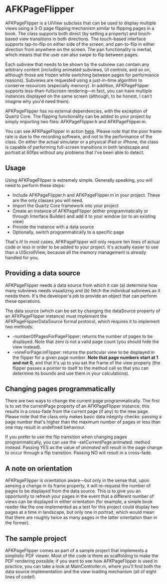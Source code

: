 AFKPageFlipper
==============

AFKPageFlipper is a UIView subclass that can be used to display multiple views using a 3-D page flipping mechanism similar to flipping pages in a book. The class supports both direct (by setting a property) and touch-based view transitions in both directions. The touch-based interface supports tap-to-flip on either side of the screen, and pan-to-flip in either direction from anywhere on the screen. The pan functionality is inertial, which means that the user can also swipe to flip between pages.

Each subview that needs to be shown by the subview can contain any arbitrary content (including animated subviews, UI controls, and so on, although those are frozen while switching between pages for performance reasons). Subviews are requested using a just-in-time algorithm to conserve resources (especially memory). In addition, AFKPageFlipper supports less-than-fullscreen rendering—in fact, you can have multiple instances displayed on the same screen (although, to be honest, I can't imagine why you'd need them).

AFKPageFlipper has no external dependencies, with the exception of Quartz Core. The flipping functionality can be added to your project by simply importing two files: AFKPageFlipper.h and AFKPageFlipper.m.

You can see AFKPageFlipper in action [here](http://screencast.com/t/0vo8rdGZ). Please note that the poor frame rate is due to the recording software, and not to the performance of the class. On either the actual simulator or a physical iPad or iPhone, the class is capable of performing full-screen transitions in both landscape and portrait at 60fps without any problems that I've been able to detect.


Usage
-----

Using AFKPageFlipper is extremely simple. Generally speaking, you will need to perform these steps:

* Include AFKPageFlipper.h and AFKPageFlipper.m in your project. These are the only classes you will need.
* Import the Quartz Core framework into your project
* Create an instance of AFKPageFlipper (either programmatically or through Interface Builder) and add it to your window (or to an existing view)
* Provide the instance with a data source
* Optionally, switch programmatically to a specific page

That's it! In most cases, AFKPageFlipper will only require ten lines of actual code or less in order to be added to your project. It's actually easier to use than a UIScrollView, because all the memory management is already handled for you.


Providing a data source
-----------------------

AFKPageFlipper needs a data source from which it can (a) determine how many subviews needs visualizing and (b) fetch the individual subviews as it needs them. It's the developer's job to provide an object that can perform these operations.

The data source (which can be set by changing the dataSource property of an AFKPageFlipper instance) must implement the AFKPageFlipperDataSource formal protocol, which requires it to implement two methods:

* -numberOfPagesForPageFlipper: returns the number of pages to be displayed. Note that zero is not a valid page count (you should hide the view instead).
* -viewForPage:inFlipper: returns the particular view to be displayed in the flipper for a given page number. **Note that page numbers start at 1 and not 0,** and that it's up to you set the frame of the view properly (the flipper passes a pointer to itself to the method call so that you can determine its bounds and use them in your calculations).


Changing pages programmatically
-------------------------------

There are two ways to change the current page programmatically. The first is to set the currentPage property of an AFKPageFlipper instance; this results in a cross-fade from the current page (if any) to the new page. Please note that the class only makes basic data integrity checks: passing a page number that's higher than the maximum number of pages or less than one may result in undefined behaviour.

If you prefer to use the flip transition when changing pages programmatically, you can use the -setCurrentPage:animated: method instead. Passing YES as the value of *animated* will result in the page change to occur through a flip transition. Passing NO will result in a cross-fade.


A note on orientation
---------------------

AFKPageFlipper is orientation aware—but only in the sense that, upon sensing a change in its frame property, it will re-request the number of pages to be displayed from the data source. This is to give you an opportunity to refresh your pages in the event that a different number of views can be displayed in either orientation (for example, a simple book reader like the one implemented as a test for this project could display two pages at a time in landscape, but only one in portrait, which would mean that there are roughly twice as many pages in the latter orientation than in the former).


The sample project
------------------

AFKPageFlipper comes as part of a sample project that implements a simplistic PDF viewer. Most of the code is there as scaffolding to make the PDF rendering possible; if you want to see how AFKPageFlipper is used in practice, you can take a look at MainController.m, where you'll find both the data source implementation and the view-loading mechanism (all of eight lines of code!).